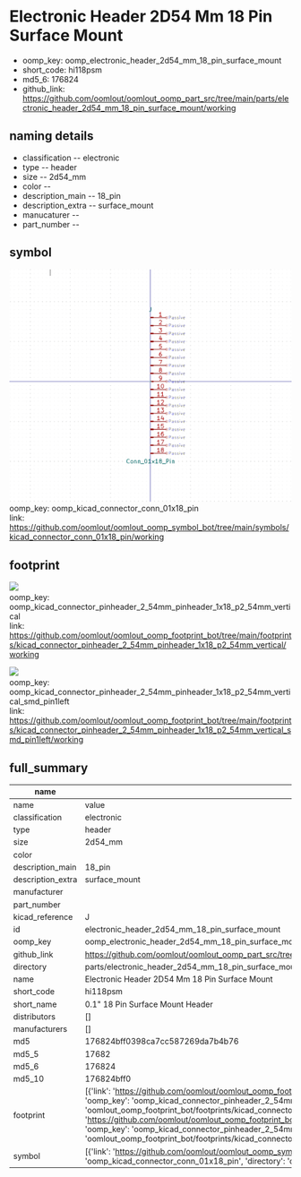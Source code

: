 # Electronic Header 2D54 Mm 18 Pin Surface Mount

  
* oomp_key: oomp_electronic_header_2d54_mm_18_pin_surface_mount 
* short_code: hi118psm
* md5_6: 176824  
* github_link: https://github.com/oomlout/oomlout_oomp_part_src/tree/main/parts/electronic_header_2d54_mm_18_pin_surface_mount/working  
## naming details
* classification -- electronic
* type -- header
* size -- 2d54_mm
* color -- 
* description_main -- 18_pin
* description_extra -- surface_mount
* manucaturer -- 
* part_number -- 



## symbol

![](symbol/0/working/working_600.png)  
oomp_key: oomp_kicad_connector_conn_01x18_pin  
link: https://github.com/oomlout/oomlout_oomp_symbol_bot/tree/main/symbols/kicad_connector_conn_01x18_pin/working  

## footprint

![](footprint/0/working/working_600.png)  
oomp_key: oomp_kicad_connector_pinheader_2_54mm_pinheader_1x18_p2_54mm_vertical  
link: https://github.com/oomlout/oomlout_oomp_footprint_bot/tree/main/footprints/kicad_connector_pinheader_2_54mm_pinheader_1x18_p2_54mm_vertical/working  

![](footprint/0/working/working_600.png)  
oomp_key: oomp_kicad_connector_pinheader_2_54mm_pinheader_1x18_p2_54mm_vertical_smd_pin1left  
link: https://github.com/oomlout/oomlout_oomp_footprint_bot/tree/main/footprints/kicad_connector_pinheader_2_54mm_pinheader_1x18_p2_54mm_vertical_smd_pin1left/working  

## full_summary
| name | value | 
| --- | --- | 
| name | value | 
| classification | electronic | 
| type | header | 
| size | 2d54_mm | 
| color |  | 
| description_main | 18_pin | 
| description_extra | surface_mount | 
| manufacturer |  | 
| part_number |  | 
| kicad_reference | J | 
| id | electronic_header_2d54_mm_18_pin_surface_mount | 
| oomp_key | oomp_electronic_header_2d54_mm_18_pin_surface_mount | 
| github_link | https://github.com/oomlout/oomlout_oomp_part_src/tree/main/parts/electronic_header_2d54_mm_18_pin_surface_mount/working | 
| directory | parts/electronic_header_2d54_mm_18_pin_surface_mount | 
| name | Electronic Header 2D54 Mm 18 Pin Surface Mount | 
| short_code | hi118psm | 
| short_name | 0.1" 18 Pin Surface Mount Header | 
| distributors | [] | 
| manufacturers | [] | 
| md5 | 176824bff0398ca7cc587269da7b4b76 | 
| md5_5 | 17682 | 
| md5_6 | 176824 | 
| md5_10 | 176824bff0 | 
| footprint | [{'link': 'https://github.com/oomlout/oomlout_oomp_footprint_bot/tree/main/foootprntss/kicad_connector_pinheader_2_54mm_pinheader_1x18_p2_54mm_vertical', 'oomp_key': 'oomp_kicad_connector_pinheader_2_54mm_pinheader_1x18_p2_54mm_vertical', 'directory': 'oomlout_oomp_footprint_bot/footprints/kicad_connector_pinheader_2_54mm_pinheader_1x18_p2_54mm_vertical//working/working.kicad_mod'}, {'link': 'https://github.com/oomlout/oomlout_oomp_footprint_bot/tree/main/foootprntss/kicad_connector_pinheader_2_54mm_pinheader_1x18_p2_54mm_vertical_smd_pin1left', 'oomp_key': 'oomp_kicad_connector_pinheader_2_54mm_pinheader_1x18_p2_54mm_vertical_smd_pin1left', 'directory': 'oomlout_oomp_footprint_bot/footprints/kicad_connector_pinheader_2_54mm_pinheader_1x18_p2_54mm_vertical_smd_pin1left//working/working.kicad_mod'}] | 
| symbol | [{'link': 'https://github.com/oomlout/oomlout_oomp_symbol_bot/tree/main/symbols/kicad_connector_conn_01x18_pin', 'oomp_key': 'oomp_kicad_connector_conn_01x18_pin', 'directory': 'oomlout_oomp_symbol_bot/symbols/kicad_connector_conn_01x18_pin//working/working.kicad_sym'}] | 
